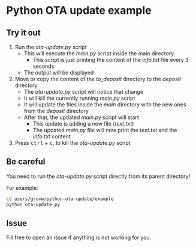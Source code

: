 # Python OTA update example

## Try it out

1. Run the _ota-update.py_ script
   * This will execute the _main.py_ script inside the main directory
     * This script is just printing the content of the _info.txt_ file every 3 seconds
   * The output will be displayed
2. Move or copy the content of the _to_deposit_ directory to the _deposit_ directory
   * The _ota-update.py_ script will notice that change
   * It will kill the currently running _main.py_ script
   * It will update the files inside the _main_ directory with the new ones from the _deposit_ directory
   * After that, the updated _main.py_ script will start
     * This update is adding a new file (_text.txt_)
     * The updated _main.py_ file will now print the _text.txt_ and the _info.txt_ content
3. Press <kbd>ctrl</kbd> + <kbd>c</kbd>, to kill the _ota-update.py_ script

## Be careful

You need to run the _ota-update.py_ script directly from its parent directory!

For example:

```bash
cd users/gruvw/python-ota-update/example
python ota-update.py
```

## Issue

Fill free to open an issue if anything is not working for you.
